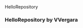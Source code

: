 <html>
<head>HelloRepository</head> 
<body>

  <H3>HelloRepository by VVergara<H3>
  
</body>
</html>
